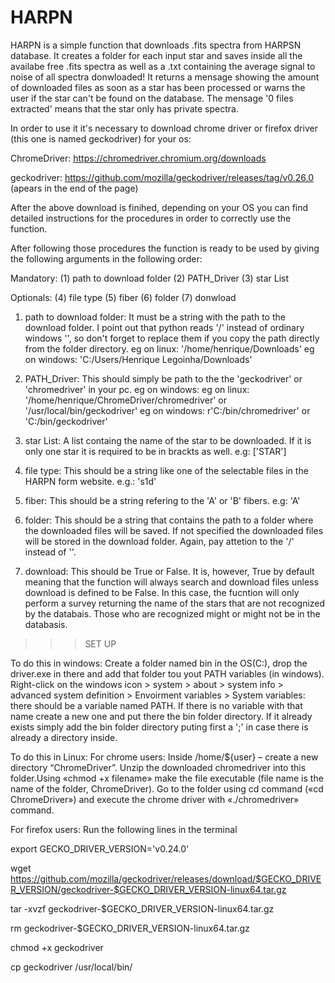 # HARPN
HARPN is a simple function that downloads .fits spectra from HARPSN database. It creates a folder for each input star and saves inside all the availabe free .fits spectra as well as a .txt containing the average signal to noise of all spectra donwloaded!
It returns a mensage showing the amount of downloaded files as soon as a star has been processed or warns the user if the star can't be found on the database. The mensage '0 files extracted' means that the star only has private spectra. 

In order to use it it's necessary to download chrome driver or firefox driver (this one is named geckodriver) for your os:

ChromeDriver: https://chromedriver.chromium.org/downloads

geckodriver: https://github.com/mozilla/geckodriver/releases/tag/v0.26.0 (apears in the end of the page)

After the above download is finihed, depending on your OS you can find detailed instructions for the procedures in order to correctly use the function.

After following those procedures the function is ready to be used by giving the following arguments in the following order:

Mandatory:
(1) path to download folder
(2) PATH_Driver
(3) star List

Optionals:
(4) file type
(5) fiber
(6) folder
(7) donwload


1) path to download folder: 
It must be a string with the path to the download folder. I point out that python reads '/' instead of ordinary windows '\', so don't forget to replace them if you copy the path directly from the folder directory.
eg on linux: '/home/henrique/Downloads'
eg on windows: 'C:/Users/Henrique Legoinha/Downloads'


2) PATH_Driver:
This should simply be path to the the 'geckodriver' or 'chromedriver' in your pc. eg on windows: 
eg on linux: '/home/henrique/ChromeDriver/chromedriver' or '/usr/local/bin/geckodriver' 
eg on windows: r'C:/bin/chromedriver' or 'C:/bin/geckodriver'


3) star List:
A list containg the name of the star to be downloaded. If it is only one star it is required to be in brackts as well. e.g: ['STAR']


4) file type:
This should be a string like one of the selectable files in the HARPN form website. e.g.: 's1d'


5) fiber:
This should be a string refering to the 'A' or 'B' fibers. e.g: 'A'


6) folder:
This should be a string that contains the path to a folder where the downloaded files will be saved. If not specified the downloaded files will be stored in the download folder. Again, pay attetion to the '/' instead of '\'.

7) download:
This should be True or False. It is, however, True by default meaning that the function will always search and download files unless download is defined to be False. In this case, the fucntion will only perform a survey returning the name of the stars that are not recognized by the databais. Those who are recognized might or might not be in the databasis.


>>> SET UP

To do this in windows: 
Create a folder named bin in the OS(C:), drop the driver.exe in there and add that folder tou yout PATH variables (in windows). Right-click on the windows icon > system > about > system info > advanced system definition >  Envoirment variables > System variables: there should be a variable named PATH. If there is no variable with that name create a new one and put there the bin folder directory. If it already exists simply add the bin folder directory puting first a ';' in case there is already a directory inside. 

To do this in Linux:
For chrome users:
Inside /home/${user} – create a new directory “ChromeDriver”. Unzip the downloaded chromedriver into this folder.Using «chmod +x filename» make the file executable (file name is the name of the folder, ChromeDriver). Go to the folder using cd command («cd ChromeDriver») and execute the chrome driver with «./chromedriver» command.

For firefox users:
Run the following lines in the terminal


export GECKO_DRIVER_VERSION='v0.24.0'

wget https://github.com/mozilla/geckodriver/releases/download/$GECKO_DRIVER_VERSION/geckodriver-$GECKO_DRIVER_VERSION-linux64.tar.gz

tar -xvzf geckodriver-$GECKO_DRIVER_VERSION-linux64.tar.gz

rm geckodriver-$GECKO_DRIVER_VERSION-linux64.tar.gz

chmod +x geckodriver

cp geckodriver /usr/local/bin/




